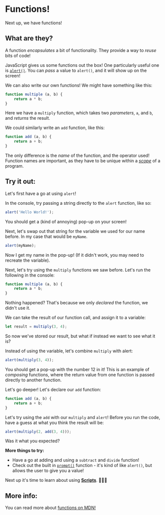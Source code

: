 # Functions!

Next up, we have functions!

## What are they?

A function *encapsulates* a bit of functionality. They provide a way to *reuse* bits of code!

JavaScript gives us some functions out the box! One particularly useful one is [`alert()`](https://developer.mozilla.org/en-US/docs/Web/API/Window/alert). You can *pass* a value to `alert()`, and it will show up on the screen!

We can also write our own functions! We might have something like this:

```javascript
function multiple (a, b) {
    return a * b;
}
```

Here we have a `multiply` function, which takes two *parameters*, `a`, and `b`, and *returns* the result.

We could similarly write an `add` function, like this:

```javascript
function add (a, b) {
    return a + b;
}
```

The only difference is the *name* of the function, and the operator used! Function names are important, as they have to be unique within a [*scope*](https://developer.mozilla.org/en-US/docs/Glossary/Scope) of a program.

## Try it out:

Let's first have a go at using `alert`!

In the console, try passing a string directly to the `alert` function, like so:

```javascript
alert('Hello World!');
```

You should get a (kind of annoying) pop-up on your screen!

Next, let's swap out that string for the variable we used for our name before. In my case that would be `myName`.

```javascript
alert(myName);
```

Now I get my name in the pop-up! (If it didn't work, you may need to recreate the variable).

Next, let's try using the `multiply` functions we saw before. Let's run the following in the console:

```javascript
function multiple (a, b) {
    return a * b;
}
```

Nothing happened? That's because we only *declared* the function, we didn't use it.

We can take the result of our function call, and assign it to a variable:

```javascript
let result = multiply(3, 4);
```

So now we've stored our result, but what if instead we want to see what it is?

Instead of using the variable, let's combine `multiply` with alert:

```javascript
alert(multiply(3, 4));
```

You should get a pop-up with the number 12 in it! This is an example of *composing* functions, where the return value from one function is passed directly to another function.

Let's go deeper! Let's declare our `add` function:

```javascript
function add (a, b) {
    return a + b;
}
```

Let's try using the `add` with our `multiply` and `alert`! Before you run the code, have a guess at what you think the result will be:

```javascript
alert(multiply(2, add(3, 4)));
```

Was it what you expected?

**More things to try:**

* Have a go at adding and using a `subtract` and `divide` function!
* Check out the built in [`prompt()`](https://developer.mozilla.org/en-US/docs/Web/API/Window/prompt) function - it's kind of like `alert()`, but allows the user to give you a value!


Next up it's time to learn about using [**Scripts**](./06%20-%20Scripts.md). 👏👏👏

## More info:

You can read more about [functions on MDN!](https://developer.mozilla.org/en-US/docs/Web/JavaScript/Guide/Functions)
